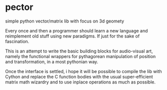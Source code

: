 # pector
simple python vector/matrix lib with focus on 3d geomety

Every once and then a programmer should learn a new language and reimplement old stuff using new paradigms. If just for the sake of fascination. 

This is an attempt to write the basic building blocks for audio-visual art, namely the functional wrappers for pythagorean manipulation of position and transformation, in a most pythonian way. 

Once the interface is settled, i hope it will be possible to compile the lib with Cython and replace the C function bodies with the usual super-efficient matrix math wizardry and to use inplace operations as much as possible. 
